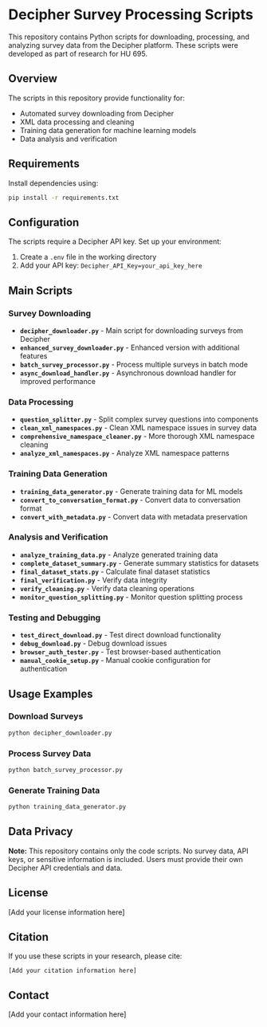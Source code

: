 # Decipher Survey Processing Scripts

This repository contains Python scripts for downloading, processing, and analyzing survey data from the Decipher platform. These scripts were developed as part of research for HU 695.

## Overview

The scripts in this repository provide functionality for:
- Automated survey downloading from Decipher
- XML data processing and cleaning
- Training data generation for machine learning models
- Data analysis and verification

## Requirements

Install dependencies using:

```bash
pip install -r requirements.txt
```

## Configuration

The scripts require a Decipher API key. Set up your environment:

1. Create a `.env` file in the working directory
2. Add your API key: `Decipher_API_Key=your_api_key_here`

## Main Scripts

### Survey Downloading

- **`decipher_downloader.py`** - Main script for downloading surveys from Decipher
- **`enhanced_survey_downloader.py`** - Enhanced version with additional features
- **`batch_survey_processor.py`** - Process multiple surveys in batch mode
- **`async_download_handler.py`** - Asynchronous download handler for improved performance

### Data Processing

- **`question_splitter.py`** - Split complex survey questions into components
- **`clean_xml_namespaces.py`** - Clean XML namespace issues in survey data
- **`comprehensive_namespace_cleaner.py`** - More thorough XML namespace cleaning
- **`analyze_xml_namespaces.py`** - Analyze XML namespace patterns

### Training Data Generation

- **`training_data_generator.py`** - Generate training data for ML models
- **`convert_to_conversation_format.py`** - Convert data to conversation format
- **`convert_with_metadata.py`** - Convert data with metadata preservation

### Analysis and Verification

- **`analyze_training_data.py`** - Analyze generated training data
- **`complete_dataset_summary.py`** - Generate summary statistics for datasets
- **`final_dataset_stats.py`** - Calculate final dataset statistics
- **`final_verification.py`** - Verify data integrity
- **`verify_cleaning.py`** - Verify data cleaning operations
- **`monitor_question_splitting.py`** - Monitor question splitting process

### Testing and Debugging

- **`test_direct_download.py`** - Test direct download functionality
- **`debug_download.py`** - Debug download issues
- **`browser_auth_tester.py`** - Test browser-based authentication
- **`manual_cookie_setup.py`** - Manual cookie configuration for authentication

## Usage Examples

### Download Surveys

```python
python decipher_downloader.py
```

### Process Survey Data

```python
python batch_survey_processor.py
```

### Generate Training Data

```python
python training_data_generator.py
```

## Data Privacy

**Note:** This repository contains only the code scripts. No survey data, API keys, or sensitive information is included. Users must provide their own Decipher API credentials and data.

## License

[Add your license information here]

## Citation

If you use these scripts in your research, please cite:

```
[Add your citation information here]
```

## Contact

[Add your contact information here]

